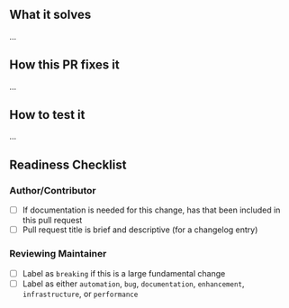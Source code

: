 <!-- Please ensure your PR title is brief and descriptive for a good changelog entry -->
<!-- Link to issue if there is one -->

## What it solves

...

## How this PR fixes it

...

## How to test it

...

## Readiness Checklist

### Author/Contributor
- [ ] If documentation is needed for this change, has that been included in this pull request
- [ ] Pull request title is brief and descriptive (for a changelog entry)

### Reviewing Maintainer
- [ ] Label as `breaking` if this is a large fundamental change
- [ ] Label as either `automation`, `bug`, `documentation`, `enhancement`, `infrastructure`, or `performance`